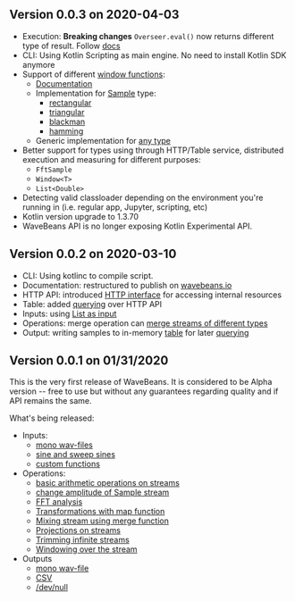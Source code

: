 Version 0.0.3 on 2020-04-03
------

* Execution: **Breaking changes** `Overseer.eval()` now returns different type of result. Follow [docs](/docs/user/exe/readme.md)
* CLI: Using Kotlin Scripting as main engine. No need to install Kotlin SDK anymore
* Support of different [window functions](https://en.wikipedia.org/wiki/Window_function):
  * [Documentation](/docs/user/lib/operation/map-window-function.md)
  * Implementation for [Sample](/docs/user/lib/operation/map-window-function.md#stream-of-sample-type) type:
    * [rectangular](https://en.wikipedia.org/wiki/Window_function#Rectangular_window)
    * [triangular](https://en.wikipedia.org/wiki/Window_function#Triangular_window)
    * [blackman](https://en.wikipedia.org/wiki/Window_function#Blackman_window)
    * [hamming](https://en.wikipedia.org/wiki/Window_function#Hann_and_Hamming_windows)
  * Generic implementation for [any type](/docs/user/lib/operation/map-window-function.md#stream-of-any-type)
* Better support for types using through HTTP/Table service, distributed execution and measuring for different purposes:
    * `FftSample`
    * `Window<T>`
    * `List<Double>`
* Detecting valid classloader depending on the environment you're running in (i.e. regular app, Jupyter, scripting, etc)
* Kotlin version upgrade to 1.3.70
* WaveBeans API is no longer exposing Kotlin Experimental API.

Version 0.0.2 on 2020-03-10
------

* CLI: Using kotlinc to compile script.
* Documentation: restructured to publish on [wavebeans.io](https://wavebeans.io)
* HTTP API: introduced [HTTP interface](/docs/user/http/readme.md) for accessing internal resources
* Table: added [querying](/docs/user/lib/outputs/table-output.md#querying) over HTTP API
* Inputs: using [List as input](/docs/user/lib/inputs/list-as-input.md)
* Operations: merge operation can [merge streams of different types](/docs/user/lib/operations/merge-operation.md#using-with-two-different-input-types)
* Output: writing samples to in-memory [table](/docs/user/lib/outputs/table-output.md) for later [querying](/docs/user/lib/outputs/table-output.md#querying)

Version 0.0.1 on 01/31/2020
------

This is the very first release of WaveBeans. It is considered to be Alpha version -- free to use but without any guarantees regarding quality and if API remains the same.

What's being released:

* Inputs: 
    * [mono wav-files](/docs/user/lib/inputs/wav-file.md)
    * [sine and sweep sines](/docs/user/lib/inputs/sines.md)
    * [custom functions](/docs/user/lib/inputs/function-as-input.md)
* Operations:
    * [basic arithmetic operations on streams](/docs/user/lib/operations/arithmetic-operations.md)
    * [change amplitude of Sample stream](/docs/user/lib/operations/change-amplitude-operation.md)
    * [FFT analysis](/docs/user/lib/operations/fft-operation.md)
    * [Transformations with map function](/docs/user/lib/operations/map-operation.md)
    * [Mixing stream using merge function](/docs/user/lib/operations/merge-operation.md)
    * [Projections on streams](/docs/user/lib/operations/projection-operation.md)
    * [Trimming infinite streams](/docs/user/lib/operations/trim-operation.md)
    * [Windowing over the stream](/docs/user/lib/operations/window-operation.md)
* Outputs
    * [mono wav-file](/docs/user/lib/outputs/wav-output.md)
    * [CSV](/docs/user/lib/outputs/csv-outputs.md)
    * [/dev/null](/docs/user/lib/outputs/dev-null-output.md)